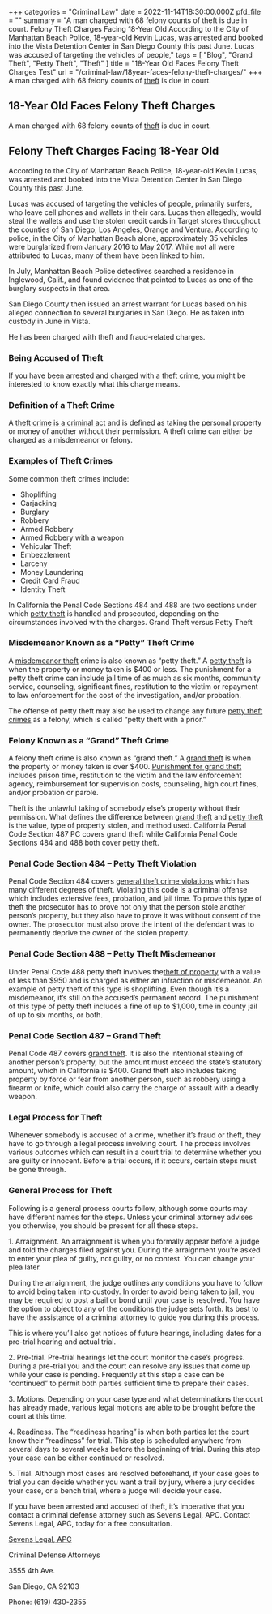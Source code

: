 +++
categories = "Criminal Law"
date = 2022-11-14T18:30:00.000Z
pfd_file = ""
summary = "A man charged with 68 felony counts of theft is due in court. Felony Theft Charges Facing 18-Year Old According to the City of Manhattan Beach Police, 18-year-old Kevin Lucas, was arrested and booked into the Vista Detention Center in San Diego County this past June. Lucas was accused of targeting the vehicles of people,"
tags = [ "Blog", "Grand Theft", "Petty Theft", "Theft" ]
title = "18-Year Old Faces Felony Theft Charges Test"
url = "/criminal-law/18year-faces-felony-theft-charges/"
+++
A man charged with 68 felony counts of [theft](http://sevenslegal.com/) is due in court.

## 18-Year Old Faces Felony Theft Charges

A man charged with 68 felony counts of [theft](http://sevenslegal.com/) is due in court.

## Felony Theft Charges Facing 18-Year Old

According to the City of Manhattan Beach Police, 18-year-old Kevin Lucas, was arrested and booked into the Vista Detention Center in San Diego County this past June.

Lucas was accused of targeting the vehicles of people, primarily surfers, who leave cell phones and wallets in their cars. Lucas then allegedly, would steal the wallets and use the stolen credit cards in Target stores throughout the counties of San Diego, Los Angeles, Orange and Ventura. According to police, in the City of Manhattan Beach alone, approximately 35 vehicles were burglarized from January 2016 to May 2017. While not all were attributed to Lucas, many of them have been linked to him.

In July, Manhattan Beach Police detectives searched a residence in Inglewood, Calif., and found evidence that pointed to Lucas as one of the burglary suspects in that area.

San Diego County then issued an arrest warrant for Lucas based on his alleged connection to several burglaries in San Diego. He as taken into custody in June in Vista.

He has been charged with theft and fraud-related charges.

### Being Accused of Theft

If you have been arrested and charged with a [theft crime](http://sevenslegal.com/), you might be interested to know exactly what this charge means.

### Definition of a Theft Crime

A [theft crime is a criminal act](http://sevenslegal.com/) and is defined as taking the personal property or money of another without their permission. A theft crime can either be charged as a misdemeanor or felony.

### Examples of Theft Crimes

Some common theft crimes include:

* Shoplifting
* Carjacking
* Burglary
* Robbery
* Armed Robbery
* Armed Robbery with a weapon
* Vehicular Theft
* Embezzlement
* Larceny
* Money Laundering
* Credit Card Fraud
* Identity Theft

In California the Penal Code Sections 484 and 488 are two sections under which [petty theft](http://sevenslegal.com/) is handled and prosecuted, depending on the circumstances involved with the charges. Grand Theft versus Petty Theft

### Misdemeanor Known as a “Petty” Theft Crime

A [misdemeanor theft](http://sevenslegal.com/) crime is also known as “petty theft.” A [petty theft](http://sevenslegal.com/) is when the property or money taken is $400 or less. The punishment for a petty theft crime can include jail time of as much as six months, community service, counseling, significant fines, restitution to the victim or repayment to law enforcement for the cost of the investigation, and/or probation.

The offense of petty theft may also be used to change any future [petty theft crimes](http://sevenslegal.com/) as a felony, which is called “petty theft with a prior.”

### Felony Known as a “Grand” Theft Crime

A felony theft crime is also known as “grand theft.” A [grand theft](http://sevenslegal.com/) is when the property or money taken is over $400. [Punishment for grand theft](http://sevenslegal.com/) includes prison time, restitution to the victim and the law enforcement agency, reimbursement for supervision costs, counseling, high court fines, and/or probation or parole.

Theft is the unlawful taking of somebody else’s property without their permission. What defines the difference between [grand theft](http://sevenslegal.com/) and [petty theft](http://sevenslegal.com/) is the value, type of property stolen, and method used. California Penal Code Section 487 PC covers grand theft while California Penal Code Sections 484 and 488 both cover petty theft.

### Penal Code Section 484 – Petty Theft Violation

Penal Code Section 484 covers [general theft crime violations](http://sevenslegal.com/) which has many different degrees of theft. Violating this code is a criminal offense which includes extensive fees, probation, and jail time. To prove this type of theft the prosecutor has to prove not only that the person stole another person’s property, but they also have to prove it was without consent of the owner. The prosecutor must also prove the intent of the defendant was to permanently deprive the owner of the stolen property.

### Penal Code Section 488 – Petty Theft Misdemeanor

Under Penal Code 488 petty theft involves the[theft of property](http://sevenslegal.com/) with a value of less than $950 and is charged as either an infraction or misdemeanor. An example of petty theft of this type is shoplifting. Even though it’s a misdemeanor, it’s still on the accused’s permanent record. The punishment of this type of petty theft includes a fine of up to $1,000, time in county jail of up to six months, or both.

### Penal Code Section 487 – Grand Theft

Penal Code 487 covers [grand theft](http://sevenslegal.com/). It is also the intentional stealing of another person’s property, but the amount must exceed the state’s statutory amount, which in California is $400. Grand theft also includes taking property by force or fear from another person, such as robbery using a firearm or knife, which could also carry the charge of assault with a deadly weapon.

### Legal Process for Theft

Whenever somebody is accused of a crime, whether it’s fraud or theft, they have to go through a legal process involving court. The process involves various outcomes which can result in a court trial to determine whether you are guilty or innocent. Before a trial occurs, if it occurs, certain steps must be gone through.

### General Process for Theft

Following is a general process courts follow, although some courts may have different names for the steps. Unless your criminal attorney advises you otherwise, you should be present for all these steps.

1\. Arraignment. An arraignment is when you formally appear before a judge and told the charges filed against you. During the arraignment you’re asked to enter your plea of guilty, not guilty, or no contest. You can change your plea later.

During the arraignment, the judge outlines any conditions you have to follow to avoid being taken into custody. In order to avoid being taken to jail, you may be required to post a bail or bond until your case is resolved. You have the option to object to any of the conditions the judge sets forth. Its best to have the assistance of a criminal attorney to guide you during this process.

This is where you’ll also get notices of future hearings, including dates for a pre-trial hearing and actual trial.

2\. Pre-trial. Pre-trial hearings let the court monitor the case’s progress. During a pre-trial you and the court can resolve any issues that come up while your case is pending. Frequently at this step a case can be “continued” to permit both parties sufficient time to prepare their cases.

3\. Motions. Depending on your case type and what determinations the court has already made, various legal motions are able to be brought before the court at this time.

4\. Readiness. The “readiness hearing” is when both parties let the court know their “readiness” for trial. This step is scheduled anywhere from several days to several weeks before the beginning of trial. During this step your case can be either continued or resolved.

5\. Trial. Although most cases are resolved beforehand, if your case goes to trial you can decide whether you want a trail by jury, where a jury decides your case, or a bench trial, where a judge will decide your case.

If you have been arrested and accused of theft, it’s imperative that you contact a criminal defense attorney such as Sevens Legal, APC. Contact Sevens Legal, APC, today for a free consultation.

[Sevens Legal, APC](https://www.sevenslegal.com/ "Sevens Legal, APC")

Criminal Defense Attorneys

3555 4th Ave.

San Diego, CA 92103

Phone: (619) 430-2355